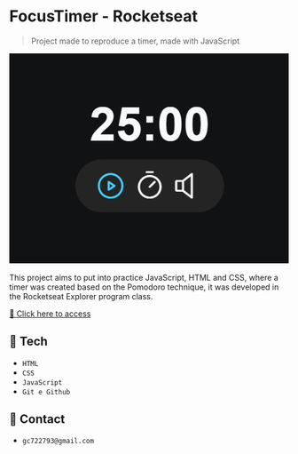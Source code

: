 # FocusTimer - Rocketseat

> Project made to reproduce a timer, made with JavaScript

![preview](./assets/preview.png)

This project aims to put into practice JavaScript, HTML and CSS, where a timer was created based on the Pomodoro technique, it was developed in the Rocketseat Explorer program class.


[🔗 Click here to access](https://gusfngg.github.io/focustimer-rocketseat/)

## 🔧 Tech

- `HTML`
- `CSS`
- `JavaScript`
- `Git e Github`

## 📧 Contact

- `gc722793@gmail.com`
